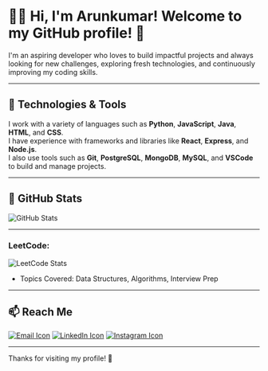 # 👨‍💻 Hi, I'm Arunkumar! Welcome to my GitHub profile! 👋

I'm an aspiring developer who loves to build impactful projects and always looking for new challenges, exploring fresh technologies, and continuously improving my coding skills.

---

## 🚀 Technologies & Tools

I work with a variety of languages such as **Python**, **JavaScript**, **Java**, **HTML**, and **CSS**.  
I have experience with frameworks and libraries like **React**, **Express**, and **Node.js**.  
I also use tools such as **Git**, **PostgreSQL**, **MongoDB**, **MySQL**, and **VSCode** to build and manage projects.

---

## 🔧 GitHub Stats

![GitHub Stats](https://github-readme-stats.vercel.app/api?username=Speedarun&show_icons=true&count_private=true&hide_title=true)

---

### LeetCode:
![LeetCode Stats](https://leetcard.jacoblin.cool/Spidey072?theme=light&font=baloo)

- Topics Covered: Data Structures, Algorithms, Interview Prep

---

## 📫 Reach Me 
[![Email Icon](https://img.icons8.com/ios/30/ffffff/gmail-new.png)](mailto:arundharmar436@gmail.com) 
[![LinkedIn Icon](https://img.icons8.com/ios/30/ffffff/linkedin.png)](https://www.linkedin.com/in/arunkumar-d-578647256) 
[![Instagram Icon](https://img.icons8.com/ios/30/ffffff/instagram-new.png)](https://www.instagram.com/your_username)

---

Thanks for visiting my profile! 🙌
